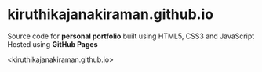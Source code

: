 # kiruthikajanakiraman.github.io
Source code for **personal portfolio** built using HTML5, CSS3 and JavaScript  
Hosted using **GitHub Pages**  

<kiruthikajanakiraman.github.io>
